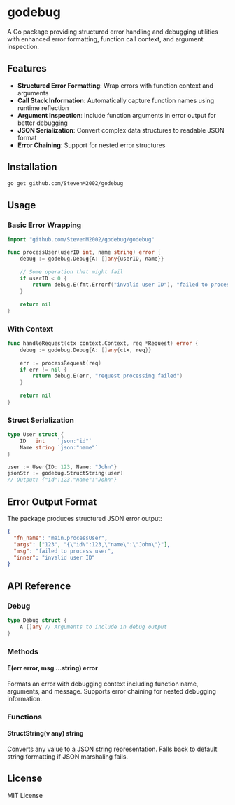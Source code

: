 # godebug

A Go package providing structured error handling and debugging utilities with enhanced error formatting, function call context, and argument inspection.

## Features

- **Structured Error Formatting**: Wrap errors with function context and arguments
- **Call Stack Information**: Automatically capture function names using runtime reflection
- **Argument Inspection**: Include function arguments in error output for better debugging
- **JSON Serialization**: Convert complex data structures to readable JSON format
- **Error Chaining**: Support for nested error structures

## Installation

```bash
go get github.com/StevenM2002/godebug
```

## Usage

### Basic Error Wrapping

```go
import "github.com/StevenM2002/godebug/godebug"

func processUser(userID int, name string) error {
    debug := godebug.Debug{A: []any{userID, name}}
    
    // Some operation that might fail
    if userID < 0 {
        return debug.E(fmt.Errorf("invalid user ID"), "failed to process user")
    }
    
    return nil
}
```

### With Context

```go
func handleRequest(ctx context.Context, req *Request) error {
    debug := godebug.Debug{A: []any{ctx, req}}
    
    err := processRequest(req)
    if err != nil {
        return debug.E(err, "request processing failed")
    }
    
    return nil
}
```

### Struct Serialization

```go
type User struct {
    ID   int    `json:"id"`
    Name string `json:"name"`
}

user := User{ID: 123, Name: "John"}
jsonStr := godebug.StructString(user)
// Output: {"id":123,"name":"John"}
```

## Error Output Format

The package produces structured JSON error output:

```json
{
  "fn_name": "main.processUser",
  "args": ["123", "{\"id\":123,\"name\":\"John\"}"],
  "msg": "failed to process user",
  "inner": "invalid user ID"
}
```

## API Reference

### Debug

```go
type Debug struct {
    A []any // Arguments to include in debug output
}
```

### Methods

#### E(err error, msg ...string) error

Formats an error with debugging context including function name, arguments, and message. Supports error chaining for nested debugging information.

### Functions

#### StructString(v any) string

Converts any value to a JSON string representation. Falls back to default string formatting if JSON marshaling fails.

## License

MIT License